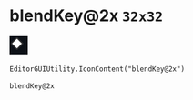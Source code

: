 # blendKey@2x `32x32`
<img src="/img/blendKey@2x.png" width=32 height=32>

``` CSharp
EditorGUIUtility.IconContent("blendKey@2x")
```
```
blendKey@2x
```
